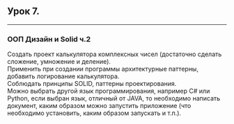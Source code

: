 ## Урок 7.
___
### ООП Дизайн и Solid ч.2
Создать проект калькулятора комплексных чисел (достаточно сделать сложение, умножение и деление).  
Применить при создании программы архитектурные паттерны, добавить логирование калькулятора.  
Соблюдать принципы SOLID, паттерны проектирования.  
Можно выбрать другой язык программирования, например C# или Python, если выбран язык, отличный от JAVA, то необходимо написать документ, каким образом можно запустить приложение (что необходимо установить, каким образом запускать и т.п.).